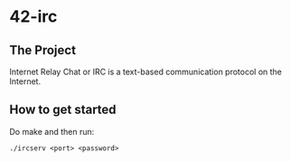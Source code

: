 # 42-irc

## The Project
Internet Relay Chat or IRC is a text-based communication protocol on the Internet.

## How to get started
Do make and then run:

`./ircserv <port> <password>`
